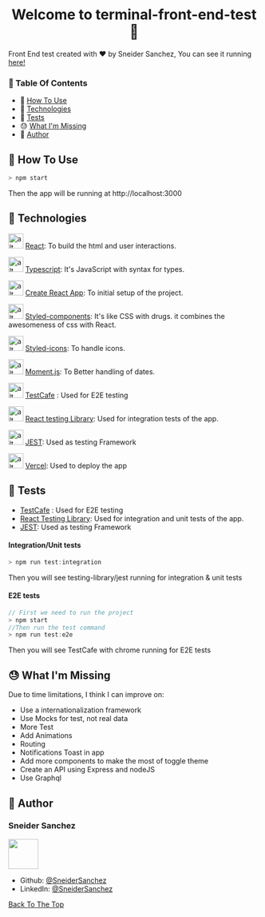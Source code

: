 <h1 id="title" align="center">Welcome to terminal-front-end-test 👋</h1>

Front End test created with ❤️ by Sneider Sanchez, You can see it running <a href="https://terminal-front-end-test-smolder60.vercel.app/" target="_blank">here!</a>

### 🔖 Table Of Contents

- 🤔 [How To Use](#how-to-use)
- 🚀 [Technologies](#technologies)
- 🧪 [Tests](#tests)
- 😓 [What I'm Missing](#missing)
- 👤 [Author](#author)

<h2 id="how-to-use">🤔 How To Use</h2>

```javascript
> npm start
```

Then the app will be running at http://localhost:3000

<h2 id="technologies">🚀 Technologies</h2>

<img src="https://upload.wikimedia.org/wikipedia/commons/thumb/4/47/React.svg/640px-React.svg.png" alt="alt text" width="30"/> [React](https://reactjs.org/): To build the html and user interactions.

<img src="https://upload.wikimedia.org/wikipedia/commons/thumb/4/4c/Typescript_logo_2020.svg/512px-Typescript_logo_2020.svg.png" alt="alt text" width="30"/> [Typescript](https://www.typescriptlang.org/): It's JavaScript with syntax for types.

<img src="https://seeklogo.com/images/C/create-react-app-logo-BA592B4FB4-seeklogo.com.png" alt="alt text" width="30"/> [Create React App](https://github.com/facebook/create-react-app): To initial setup of the project.

<img src="https://cdn.worldvectorlogo.com/logos/styled-components-1.svg" alt="alt text" width="30"/> [Styled-components](https://www.styled-components.com/): It's like CSS with drugs. it combines the awesomeness of css with React.

<img src="https://miro.medium.com/max/318/1*7jRD5QhgARucFKvRHFxpOg.png" alt="alt text" width="30"/>  [Styled-icons](https://styled-icons.dev//): To handle icons.

<img src="https://avatars.githubusercontent.com/u/4129662?s=280&v=4" alt="alt text" width="30"/> [Moment.js](https://momentjs.com/): To Better handling of dates.

<img src="https://opensource.saucelabs.com/images/logos/testcafe.svg" alt="alt text" width="30"/> [TestCafe](https://testcafe.io/) : Used for E2E testing

<img src="https://testing-library.com/img/octopus-128x128.png" alt="alt text" width="30"/> [React testing Library](https://testing-library.com/docs/react-testing-library/intro/): Used for integration tests of the app.

<img src="https://symbols.getvecta.com/stencil_85/20_jest-icon.aff64ab210.png" alt="alt text" width="30"/> [JEST](https://jestjs.io/): Used as testing Framework

<img src="https://avatars.githubusercontent.com/u/14985020?s=280&v=4" alt="alt text" width="30"/> [Vercel](https://vercel.com/): Used to deploy the app

<h2 id="tests"> 🧪 Tests</h2>

- [TestCafe](https://testcafe.io/) : Used for E2E testing
- [React Testing Library](https://testing-library.com/docs/react-testing-library/intro/): Used for integration and unit tests of the app.
- [JEST](https://jestjs.io/): Used as testing Framework

#### Integration/Unit tests

```javascript
> npm run test:integration
```

Then you will see testing-library/jest running for integration & unit tests

#### E2E tests

```javascript
// First we need to run the project
> npm start
//Then run the test command
> npm run test:e2e
```

Then you will see TestCafe with chrome running for E2E tests

<h2 id="missing"> 😓 What I'm Missing</h2>
Due to time limitations, I think I can improve on:

- Use a internationalization framework
- Use Mocks for test, not real data
- More Test
- Add Animations
- Routing
- Notifications Toast in app
- Add more components to make the most of toggle theme
- Create an API using Express and nodeJS
- Use Graphql

<h2 id="author">👤 Author</h2>

### Sneider Sanchez

<img width="60" src="https://avatars.githubusercontent.com/u/17282848?s=460&u=459b2d6d994275f365a2e21144ddd48b164aee81&v=4"/>

- Github: [@SneiderSanchez](https://github.com/SneiderSanchez)
- LinkedIn: [@SneiderSanchez](https://www.linkedin.com/in/sneidersanchez)

[Back To The Top](#title)
